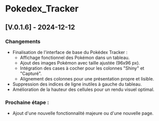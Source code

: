 # Pokedex_Tracker

## [V.0.1.6] - 2024-12-12
### Changements
- Finalisation de l'interface de base du Pokédex Tracker :
  - Affichage fonctionnel des Pokémon dans un tableau.
  - Ajout des images Pokémon avec taille ajustée (96x96 px).
  - Intégration des cases à cocher pour les colonnes "Shiny" et "Capturé".
  - Alignement des colonnes pour une présentation propre et lisible.
- Suppression des indices de ligne inutiles à gauche du tableau.
- Amélioration de la hauteur des cellules pour un rendu visuel optimal.

### Prochaine étape :
- Ajout d'une nouvelle fonctionnalité majeure ou d'une nouvelle page.
